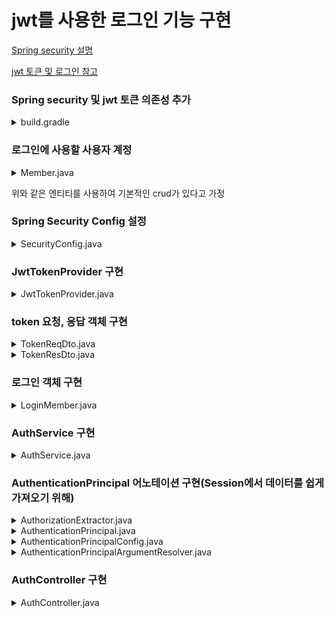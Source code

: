# jwt를 사용한 로그인 기능 구현

[Spring security 설명](https://github.com/gyoogle/tech-interview-for-developer/blob/master/Web/Spring/Spring%20Security%20-%20Authentication%20and%20Authorization.md)

[jwt 토큰 및 로그인 참고](https://velog.io/@shinmj1207/Spring-Spring-Security-JWT-%EB%A1%9C%EA%B7%B8%EC%9D%B8)

### Spring security 및 jwt 토큰 의존성 추가

<details>
<summary>build.gradle</summary>

<p>

```groovy
implementation 'org.springframework.goot:spring-boot-starter-security'
implementation 'io.jsonwebtoken:jjwt-api:0.11.2'
runtimeOnly 'io.jsonwebtoken:jjwt-impl:0.11.2'
runtimeOnly 'io.jsonwebtoken:jjwt-jackson:0.11.2'
```

</p>

</details>

### 로그인에 사용할 사용자 계정

<details>
<summary>Member.java</summary>
<p>

```java
@Entity
@Getter
@Where(clause = "deleted = false")
public class Member extends BaseEntity{

    @Id
    @GeneratedValue(strategy = GenerationType.IDENTITY)
    private Long id;
    @Column(nullable = false)
    private String name;
    @Column(nullable = false)
    private String email
    @Column(nullable = false)
    private String password;
    @Column(nullable = false)
    private Boolean deleted;
    
    ...//생성자 및 각종 함수들
    ...
    ...
}
```

</p>
</details>



위와 같은 엔티티를 사용하여 기본적인 crud가 있다고 가정


### Spring Security Config 설정
<details>
<summary> SecurityConfig.java</summary>
<br/>
<p>

```java
@Configuration
public class SecurityConfig extends WebSecurityConfigurerAdapter{

    @Override
    protected void configure(HttpSecurity http) throws Exception{
        http.httpBasic().disable()
            .formLogin().disable()
            .cors().disable()
            .csrf().disable()
            .sessionManagement()
            .sessionCreationPolicy(SessionCreationPolicy.STATELESS)
            .and()
            .authorizeRequests()
            .antMatchers("/**").permitAll();
    }

    @Bean
    public PasswordEncoder passwordEncoder(){return new BcryptPasswordEncoder();}
}
```

</p>

</details>

### JwtTokenProvider 구현
<details>
<summary>JwtTokenProvider.java</summary>

<p>

```java
@Component
public class JwtTokenProvider{
    private String secretKey = "...key...";
    private long validityInMilliseconds = 360000;

    public String createToken(String payload){
        Claims claims = Jwts.claims().setSubject(payload);
        Date now = new Date();
        Date validity = new Date(new.getTime() + validityInMilliseconds);

        return Jwts.builder()
            .setClaims(claims)
            .setIssuedAt(now)
            .setExpiration(validity)
            .signWith(getSecretKey())
            .compact();
    }

    public String getPayload(String token){
        return Jwts.parserBuilder)
            .setSigningKey(getSecretKey())
            .build()
            .parseClaimsJws(token)
            .getBody()
            .getSubject();
    }

    public boolean validateToken(String token){
        try {
            Jws<Claims> claims = Jwts.parserBuilder()
                .setSigningKey(getSecretKey())
                .build()
                .parseClaimsJws(token);

            return !claims.getBody().getExpiration().before(new Date());
        } catch(JwtException | IllegalArgumentException e) {
            return false;
        }
    }

    private SecretKey getSecretKey(){
        return Keys.hmacShaKeyFor(secretKey.getBytes(StandardCharsets.UTF_8));
    }
}
```


</p>
</details>

### token 요청, 응답 객체 구현
<details>
<summary>TokenReqDto.java</summary>

<p>

```java
@Getter
public class TokenReqDto{
    private String email;
    private String password;

    protected TokenReqDto(){}

    private TokenReqDto(final String email, final String password){
        this.email = email;
        this.password = password
    }

    public static TokenReqDto of(final String email, final String password){
        return new TokenReqDto(email, password);
    }
}
```

</p>

</details>

<details>
<summary>TokenResDto.java</summary>

<p>

```java
@Getter
public class TokenResDto{
    private String accessToken;

    protected TokenResDto(){}

    private TokenResDto(final String accessToken){
        this.accessToken = accessToken;
    }

    public static TokenResDto from(final String accessToken){
        return new TokenResDto(accessToken);
    }
}
```

</p>

</details>

### 로그인 객체 구현
<details>
<summary>LoginMember.java</summary>

<p>

```java
@Getter
public class LoginMember{
    private Long id;
    private String name;
    private String email;

    ...//생성자, 정적 팩토리 메소드

    public boolean isGuest(){return false;}

    public static class Guest extends LoginMember{
        @Override
        public boolean isGuest(){return true;}
    }

    ...//equals, hashcode
}
```

</p>

</details>


### AuthService 구현

<details>
<summary>AuthService.java</summary>

<p>

```java
@Service
@Transactional(readOnly = true)
@RequiredArgsConstructor
public class AuthService{
    private final MemberRepository memberRepository;
    private final JwtTokenProvider jwtTokenProvider;
    private final PasswordEncoder passwordEncoder;


    public TokenResDto login(TokenReqDto tokenReqDto){
        Member member = findByEmail(tokenReqDto.getEmail());
        //비밀번호 확인
        member.validLoginMember(passwordEncoder, tokenReqDto.getPassword());

        String token = jwtTokenProvider.createToken(member.getEmail());
    }

    public LoginMember findMemberByToken(String accessToken){
        if(!jwtTokenProvider.validateToken(accessToken)){
            throw new AuthException();
        }

        String email = jwtTokenProvider.getPayload(accessToken);
        Member member = findByEmail(email);

        return LoginMember.of(member.getId(), member.getName(), member.getEmail());
    }

    private Member findByEmail(String email){
        return memberRepository.findByEmail(email)
            .orElseThrow(() -> throw new AuthException(ErrorCode.NOT_FOUND_MEMBER_ERROR));
    }

}
```

</p>

</details>

### AuthenticationPrincipal 어노테이션 구현(Session에서 데이터를 쉽게 가져오기 위해)

<details>

<summary>AuthorizationExtractor.java</summary>

<p>

```java
public class AuthorizationExtractor {

	public static final String AUTHORIZATION = "Authorization";
	public static String BEARER_TYPE = "Bearer";
	public static final String ACCESS_TOKEN_TYPE =
		AuthorizationExtractor.class.getSimpleName() + ".ACCESS_TOKEN_TYPE";

	public static String extract(HttpServletRequest httpServletRequest) {
		Enumeration<String> headers = httpServletRequest.getHeaders(AUTHORIZATION);
		while (headers.hasMoreElements()) {
			String value = headers.nextElement();
			if ((value.toLowerCase().startsWith(BEARER_TYPE.toLowerCase()))) {
				String authHeaderValue = value.substring(BEARER_TYPE.length()).trim();
				httpServletRequest.setAttribute(ACCESS_TOKEN_TYPE,
					value.substring(0, BEARER_TYPE.length()).trim());
				int commaIndex = authHeaderValue.indexOf(',');
				if (commaIndex > 0) {
					authHeaderValue = authHeaderValue.substring(0, commaIndex);
				}
				return authHeaderValue;
			}
		}

		return null;

	}
}
```

</p>

</details>

<details>
<summary>AuthenticationPrincipal.java</summary>

<p>

```java
@Target(ElementType.PARAMETER)
@Retention(RetentionPolicy.RUNTIME)
public @interface AuthenticationPrincipal {

}
```

</p>

</details>


<details>
<summary>AuthenticationPrincipalConfig.java</summary>

<p>

```java
@Configuration
public class AuthenticationPrincipalConfig implements WebMvcConfigurer{
    private final AuthService authService;

    public AuthenticationPrincipalConfig(@Lazy final AuthService authService){
        this.authService = authService;
    }

    @Override
    public void addArgumentResolvers(List resolvers){
        resolvers.add(createAuthenticationPrincipalArgumentResolver());
    }

    @Bean
    public AuthenticationPrincipalArgumentResolver createAuthenticationPrincipalArgumentResolver() {
        return new AuthenticationPrincipalArgumentResolver(autnService);
    }
}
```

</p>

</details>

<details>
<summary>AuthenticationPrincipalArgumentResolver.java</summary>

<p>

```java
@RestController
@RequestMapping("/api/v1/auth")
public class AuthController{
    private final AuthService authService;

    public AuthController(AuthService authService){
        this.authService = authService;
    }

    @PostMapping("/login/token")
    public ResponseEntity<TokenResDto> loginToken(@RequestBody final TokenReqDto tokenReqDto){
        return ResponseEntity.ok().body(authService.login(tokenReqDto));
    }

    @GetMapping("/login/loginMember")
    public ResponseEntity<LoginMember> loginMember(
        @AuthenticationPrincipal LoginMember loginMember
    ) {
        return ResponseEntity.ok().body(loginMember);
    }
}
```

</p>

</details>


### AuthController 구현

<details>
<summary>AuthController.java</summary>

<p>

```java
@Target(ElementType.PARAMETER)
@Retention(RetentionPolicy.RUNTIME)
public @interface AuthenticationPrincipal {

}
```

</p>

</details>